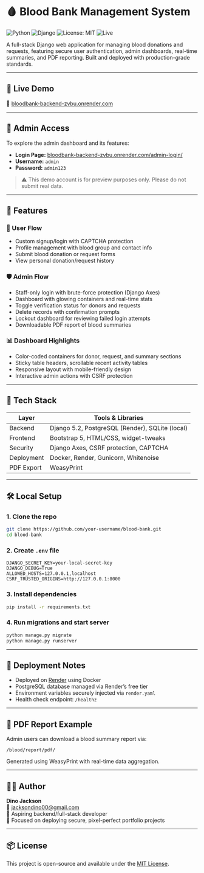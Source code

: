 # 🩸 Blood Bank Management System

![Python](https://img.shields.io/badge/Python-3.11-blue?logo=python)
![Django](https://img.shields.io/badge/Django-5.2-green?logo=django)
![License: MIT](https://img.shields.io/badge/License-MIT-yellow.svg)
![Live](https://img.shields.io/badge/Live-Demo-red?logo=render&link=https://bloodbank-backend-zvbu.onrender.com)

A full-stack Django web application for managing blood donations and requests, featuring secure user authentication, admin dashboards, real-time summaries, and PDF reporting. Built and deployed with production-grade standards.

---

## 🚀 Live Demo

🔗 [bloodbank-backend-zvbu.onrender.com](https://bloodbank-backend-zvbu.onrender.com)

---

## 🔐 Admin Access

To explore the admin dashboard and its features:

- **Login Page:** [bloodbank-backend-zvbu.onrender.com/admin-login/](https://bloodbank-backend-zvbu.onrender.com/admin-login/)
- **Username:** `admin`  
- **Password:** `admin123`

> ⚠️ This demo account is for preview purposes only. Please do not submit real data.

---

## 🧠 Features

### 👤 User Flow
- Custom signup/login with CAPTCHA protection
- Profile management with blood group and contact info
- Submit blood donation or request forms
- View personal donation/request history

### 🛡️ Admin Flow
- Staff-only login with brute-force protection (Django Axes)
- Dashboard with glowing containers and real-time stats
- Toggle verification status for donors and requests
- Delete records with confirmation prompts
- Lockout dashboard for reviewing failed login attempts
- Downloadable PDF report of blood summaries

### 📊 Dashboard Highlights
- Color-coded containers for donor, request, and summary sections
- Sticky table headers, scrollable recent activity tables
- Responsive layout with mobile-friendly design
- Interactive admin actions with CSRF protection

---

## 🧰 Tech Stack

| Layer        | Tools & Libraries                          |
|--------------|--------------------------------------------|
| Backend      | Django 5.2, PostgreSQL (Render), SQLite (local) |
| Frontend     | Bootstrap 5, HTML/CSS, widget-tweaks       |
| Security     | Django Axes, CSRF protection, CAPTCHA      |
| Deployment   | Docker, Render, Gunicorn, Whitenoise       |
| PDF Export   | WeasyPrint                                 |

---

## 🛠️ Local Setup

### 1. Clone the repo
```bash
git clone https://github.com/your-username/blood-bank.git
cd blood-bank
```

### 2. Create `.env` file
```dotenv
DJANGO_SECRET_KEY=your-local-secret-key
DJANGO_DEBUG=True
ALLOWED_HOSTS=127.0.0.1,localhost
CSRF_TRUSTED_ORIGINS=http://127.0.0.1:8000
```

### 3. Install dependencies
```bash
pip install -r requirements.txt
```

### 4. Run migrations and start server
```bash
python manage.py migrate
python manage.py runserver
```

---

## 🧪 Deployment Notes

- Deployed on [Render](https://render.com) using Docker
- PostgreSQL database managed via Render’s free tier
- Environment variables securely injected via `render.yaml`
- Health check endpoint: `/healthz`

---

## 📄 PDF Report Example

Admin users can download a blood summary report via:
```
/blood/report/pdf/
```

Generated using WeasyPrint with real-time data aggregation.

---

## 👨‍💻 Author

**Dino Jackson**  
📧 [jacksondino00@gmail.com](mailto:jacksondino00@gmail.com)  
💼 Aspiring backend/full-stack developer  
🎯 Focused on deploying secure, pixel-perfect portfolio projects

---

## 📦 License

This project is open-source and available under the [MIT License](LICENSE).

